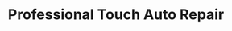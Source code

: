 ---
title: "Professional Touch Auto Repair"
url: /rangely/professional-touch-auto-repair/
shop: Autowerkstatt
---